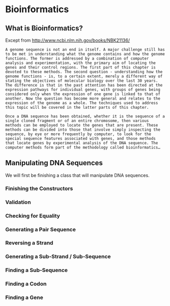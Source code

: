 # Bioinformatics

## What is Bioinformatics?

Except from http://www.ncbi.nlm.nih.gov/books/NBK21136/

    A genome sequence is not an end in itself. A major challenge still has to be met in understanding what the genome contains and how the genome functions. The former is addressed by a combination of computer analysis and experimentation, with the primary aim of locating the genes and their control regions. The first part of this chapter is devoted to these methods. The second question - understanding how the genome functions - is, to a certain extent, merely a different way of stating the objectives of molecular biology over the last 30 years. The difference is that in the past attention has been directed at the expression pathways for individual genes, with groups of genes being considered only when the expression of one gene is linked to that of another. Now the question has become more general and relates to the expression of the genome as a whole. The techniques used to address this topic will be covered in the latter parts of this chapter.
    
    Once a DNA sequence has been obtained, whether it is the sequence of a single cloned fragment or of an entire chromosome, then various methods can be employed to locate the genes that are present. These methods can be divided into those that involve simply inspecting the sequence, by eye or more frequently by computer, to look for the special sequence features associated with genes, and those methods that locate genes by experimental analysis of the DNA sequence. The computer methods form part of the methodology called bioinformatics…
    
## Manipulating DNA Sequences

We will first be finishing a class that will manipulate DNA sequences.

### Finishing the Constructors


### Validation


### Checking for Equality

### Generating a Pair Sequence

### Reversing a Strand

### Generating a Sub-Strand / Sub-Sequence

### Finding a Sub-Sequence

### Finding a Codon

### Finding a Gene
